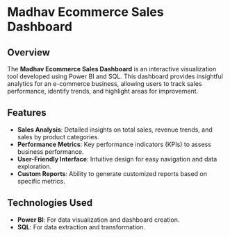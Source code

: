 # Madhav Ecommerce Sales Dashboard

## Overview

The **Madhav Ecommerce Sales Dashboard** is an interactive visualization tool developed using Power BI and SQL. This dashboard provides insightful analytics for an e-commerce business, allowing users to track sales performance, identify trends, and highlight areas for improvement.

## Features

- **Sales Analysis**: Detailed insights on total sales, revenue trends, and sales by product categories.
- **Performance Metrics**: Key performance indicators (KPIs) to assess business performance.
- **User-Friendly Interface**: Intuitive design for easy navigation and data exploration.
- **Custom Reports**: Ability to generate customized reports based on specific metrics.

## Technologies Used

- **Power BI**: For data visualization and dashboard creation.
- **SQL**: For data extraction and transformation.
